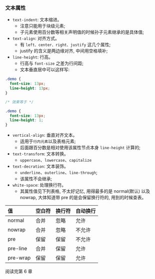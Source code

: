 ### 文本属性

* `text-indent`: 文本缩进。
  * 注意只能用于块级元素;
  * 子元素使用百分数等相关声明值的时候孙子元素继承的是具体值;
* `text-align`: 对齐方式。
  * 有 `left、center、right、justify` 这几个属性;
  * justify 的含义是两边缘对齐, 中间用空格填补;
* `line-height`: 行高。
  * 行高与 `font-size` 之差为行间距;
  * 文本垂直居中可以这样写:

```css
.demo {
  font-size: 13px;
  line-height: 13px;
}

/* 效果等于 */

.demo {
  font-size: 13px;
  line-height: 1;
}
```

* `vertical-align`: 垂直对齐文本。
  * 适用于`行内元素`以及表格元素;
  * 后面跟百分数是相对使用该属性节点本身 `line-height` 计算的;
* `text-transform`: 文本转换。
  * `uppercase`、`lowercase`、`capitalize`
* `text-decration`: 文本装饰。
  * `underline`、`outerline`、`line-through`;
  * 该属性不会继承;
* `white-space`: 处理换行符。
  * 其属性值见下列表格, 不太好记忆, 用得最多的是 normal(默认) 以及 nowrap, 大体知道带 pre 的是会保留换行符的, 用到的时候查表。

| 值       | 空白符 | 换行符 | 自动换行 |
| :------- | :----- | :----- | :------- |
| normal   | 合并   | 忽略   | 允许     |
| nowrap   | 合并   | 忽略   | 不允许   |
| pre      | 保留   | 保留   | 不允许   |
| pre-line | 合并   | 保留   | 允许     |
| pre-wrap | 保留   | 保留   | 允许     |

阅读完第 6 章